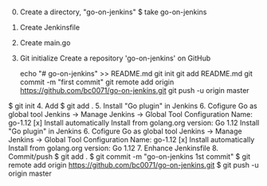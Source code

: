###

0. Create a directory, "go-on-jenkins"
  $ take go-on-jenkins
1. Create Jenkinsfile
2. Create main.go
3. Git initialize
   Create a repository 'go-on-jenkins' on GitHub

    echo "# go-on-jenkins" >> README.md
    git init
    git add README.md
    git commit -m "first commit"
    git remote add origin https://github.com/bc0071/go-on-jenkins.git
    git push -u origin master


  $ git init
4. Add
  $ git add .
5. Install "Go plugin" in Jenkins
6. Cofigure Go as global tool
  Jenkins -> Manage Jenkins -> Global Tool Configuration
    Name: go-1.12
    [x] Install automatically
    Install from golang.org
    version: Go 1.12
 Install "Go plugin" in Jenkins
 6. Cofigure Go as global tool
  Jenkins -> Manage Jenkins -> Global Tool Configuration
    Name: go-1.12
    [x] Install automatically
    Install from golang.org
    version: Go 1.12
7. Enhance Jenkinsfile
8. Commit/push
  $ git add .
  $ git commit -m "go-on-jenkins 1st commit"
  $ git remote add origin https://github.com/bc0071/go-on-jenkins.git
  $ git push -u origin master




